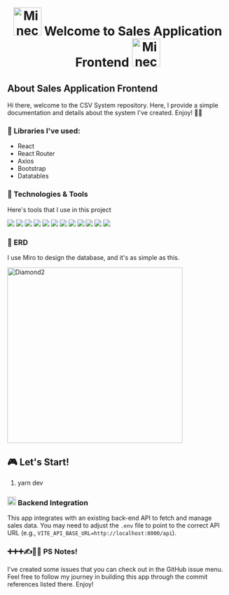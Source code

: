# <p align="center"> <a href="https://emoji.gg/emoji/1782_MinecraftTorch"><img src="https://cdn3.emoji.gg/emojis/1782_MinecraftTorch.gif" width="64px" height="64px" alt="MinecraftTorch"></a> Welcome to Sales Application Frontend <a href="https://emoji.gg/emoji/1782_MinecraftTorch"><img src="https://cdn3.emoji.gg/emojis/1782_MinecraftTorch.gif" width="64px" height="64px" alt="MinecraftTorch"></a> </p>


## About Sales Application Frontend
Hi there, welcome to the CSV System repository. Here, I provide a simple documentation and details about the system I've created. Enjoy! 💁‍♀️

### 📖 Libraries I've used:
- React
- React Router
- Axios
- Bootstrap
- Datatables

### 🔧 Technologies & Tools
Here's tools that I use in this project

![](https://img.shields.io/badge/Framework-React-informational?style=flat&logo=react&logoColor=white&color=blue)
![](https://img.shields.io/badge/Library-React_Router-informational?style=flat&logo=react-router&logoColor=white&color=blueviolet)
![](https://img.shields.io/badge/Library-Axios-informational?style=flat&logo=axios&logoColor=white&color=blueviolet)
![](https://img.shields.io/badge/Style-Bootstrap-informational?style=flat&logo=bootstrap&logoColor=white&color=yellowgreen)
![](https://img.shields.io/badge/Code-JavaScript-informational?style=flat&logo=javascript&logoColor=white&color=blue)
![](https://img.shields.io/badge/Code-CSS-informational?style=flat&logo=css3&logoColor=white&color=blue)
![](https://img.shields.io/badge/Code-HTML-informational?style=flat&logo=html5&logoColor=white&color=blue)
![](https://img.shields.io/badge/Tools-VSCode-informational?style=flat&logo=visualstudiocode&logoColor=white&color=important)
![](https://img.shields.io/badge/Tools-GitHub-informational?style=flat&logo=github&logoColor=white&color=important)
![](https://img.shields.io/badge/Tools-Miro-informational?style=flat&logo=miro&logoColor=white&color=important)
![](https://img.shields.io/badge/PackageManager-NPM-informational?style=flat&logo=npm&logoColor=white&color=red)
![](https://img.shields.io/badge/Methodology-Component_Based-informational?style=flat&logo=react&logoColor=white&color=success)

### 📁 ERD
I use Miro to design the database, and it's as simple as this.

<img src="_document/db_csvsystem.jpg" width="400px" alt="Diamond2">

## 🎮 Let's Start!
1. yarn dev

### <a href="https://emoji.gg/emoji/8663-pinged-creeper"><img src="https://cdn3.emoji.gg/emojis/8663-pinged-creeper.png" width="20px" alt="pinged_creeper"></a> Backend Integration
This app integrates with an existing back-end API to fetch and manage sales data. You may need to adjust the `.env` file to point to the correct API URL (e.g., `VITE_API_BASE_URL=http://localhost:8000/api`).

### ➕➕➕✍️🙋‍♀️ PS Notes!
I've created some issues that you can check out in the GitHub issue menu. Feel free to follow my journey in building this app through the commit references listed there. Enjoy!